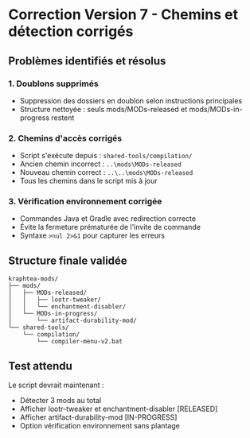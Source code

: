 # Correction Version 7 - Chemins et détection corrigés

## Problèmes identifiés et résolus

### 1. Doublons supprimés
- Suppression des dossiers en doublon selon instructions principales
- Structure nettoyée : seuls mods/MODs-released et mods/MODs-in-progress restent

### 2. Chemins d'accès corrigés
- Script s'exécute depuis : `shared-tools/compilation/`
- Ancien chemin incorrect : `..\mods\MODs-released`
- Nouveau chemin correct : `..\..\mods\MODs-released`
- Tous les chemins dans le script mis à jour

### 3. Vérification environnement corrigée
- Commandes Java et Gradle avec redirection correcte
- Évite la fermeture prématurée de l'invite de commande
- Syntaxe `>nul 2>&1` pour capturer les erreurs

## Structure finale validée
```
kraphtea-mods/
├── mods/
│   ├── MODs-released/
│   │   ├── lootr-tweaker/
│   │   └── enchantment-disabler/
│   └── MODs-in-progress/
│       └── artifact-durability-mod/
└── shared-tools/
    └── compilation/
        └── compiler-menu-v2.bat
```

## Test attendu
Le script devrait maintenant :
- Détecter 3 mods au total
- Afficher lootr-tweaker et enchantment-disabler [RELEASED]
- Afficher artifact-durability-mod [IN-PROGRESS]
- Option vérification environnement sans plantage